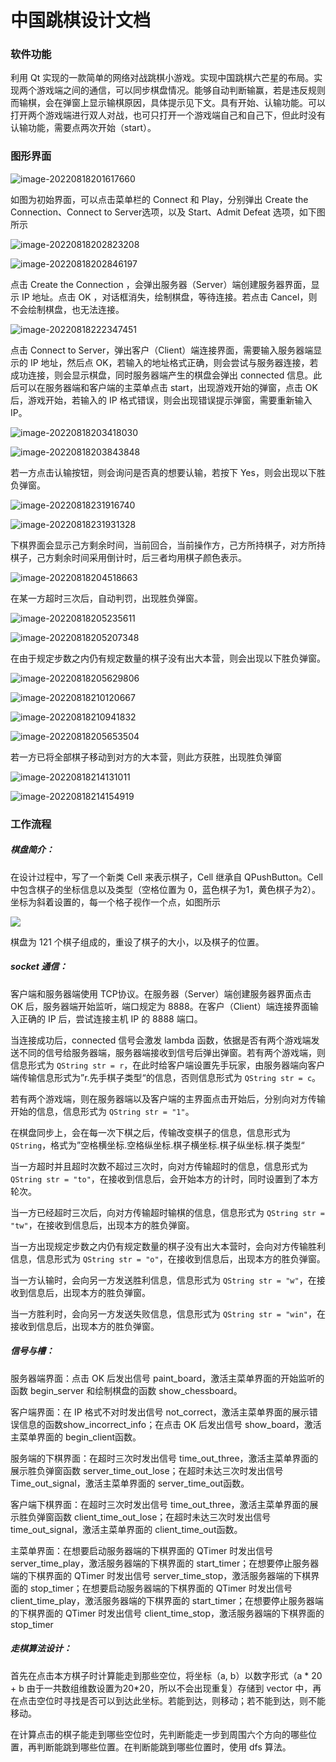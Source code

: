 # 中国跳棋设计文档

### 软件功能

利用 Qt 实现的一款简单的网络对战跳棋小游戏。实现中国跳棋六芒星的布局。实现两个游戏端之间的通信，可以同步棋盘情况。能够自动判断输赢，若是违反规则而输棋，会在弹窗上显示输棋原因，具体提示见下文。具有开始、认输功能。可以打开两个游戏端进行双人对战，也可只打开一个游戏端自己和自己下，但此时没有认输功能，需要点两次开始（start）。

### 图形界面

![image-20220818201617660](image\image-20220818201617660.png)

如图为初始界面，可以点击菜单栏的 Connect 和 Play，分别弹出 Create the Connection、Connect to Server选项，以及 Start、Admit Defeat 选项，如下图所示

![image-20220818202823208](image\image-20220818202823208.png)

![image-20220818202846197](image\image-20220818202846197.png)

点击 Create the Connection ，会弹出服务器（Server）端创建服务器界面，显示 IP 地址。点击 OK ，对话框消失，绘制棋盘，等待连接。若点击 Cancel，则不会绘制棋盘，也无法连接。

![image-20220818222347451](image\image-20220818222347451.png)

点击 Connect to Server，弹出客户（Client）端连接界面，需要输入服务器端显示的 IP 地址，然后点 OK，若输入的地址格式正确，则会尝试与服务器连接，若成功连接，则会显示棋盘，同时服务器端产生的棋盘会弹出 connected 信息。此后可以在服务器端和客户端的主菜单点击 start，出现游戏开始的弹窗，点击 OK 后，游戏开始，若输入的 IP 格式错误，则会出现错误提示弹窗，需要重新输入 IP。

![image-20220818203418030](image\image-20220818203418030.png)

![image-20220818203843848](image\image-20220818203843848.png)

若一方点击认输按钮，则会询问是否真的想要认输，若按下 Yes，则会出现以下胜负弹窗。

![image-20220818231916740](image\image-20220818231916740.png)

![image-20220818231931328](image\image-20220818231931328.png)

下棋界面会显示己方剩余时间，当前回合，当前操作方，己方所持棋子，对方所持棋子，己方剩余时间采用倒计时，后三者均用棋子颜色表示。

![image-20220818204518663](image\image-20220818204518663.png)

在某一方超时三次后，自动判罚，出现胜负弹窗。

![image-20220818205235611](image\image-20220818205235611.png)

![image-20220818205207348](image\image-20220818205207348.png)

在由于规定步数之内仍有规定数量的棋子没有出大本营，则会出现以下胜负弹窗。

![image-20220818205629806](image\image-20220818205629806.png)

![image-20220818210120667](image\image-20220818210120667.png)

![image-20220818210941832](image\image-20220818210941832.png)

![image-20220818205653504](image\image-20220818205653504.png)

若一方已将全部棋子移动到对方的大本营，则此方获胜，出现胜负弹窗

![image-20220818214131011](image\image-20220818214131011.png)

![image-20220818214154919](image\image-20220818214154919.png)

### 工作流程

##### 棋盘简介：

在设计过程中，写了一个新类 Cell 来表示棋子，Cell 继承自 QPushButton。Cell 中包含棋子的坐标信息以及类型（空格位置为 0，蓝色棋子为1，黄色棋子为2）。坐标为斜着设置的，每一个格子视作一个点，如图所示

![](image\image-20220818224624720.png)

棋盘为 121 个棋子组成的，重设了棋子的大小，以及棋子的位置。

##### socket 通信：

客户端和服务器端使用 TCP协议。在服务器（Server）端创建服务器界面点击 OK 后，服务器端开始监听，端口规定为 8888。在客户（Client）端连接界面输入正确的 IP 后，尝试连接主机 IP 的 8888 端口。

当连接成功后，connected 信号会激发 lambda 函数，依据是否有两个游戏端发送不同的信号给服务器端，服务器端接收到信号后弹出弹窗。若有两个游戏端，则信息形式为 `QString str = r`，在此时给客户端设置先手玩家，由服务器端向客户端传输信息形式为”r.先手棋子类型“的信息，否则信息形式为 `QString str = c`。

若有两个游戏端，则在服务器端以及客户端的主界面点击开始后，分别向对方传输开始的信息，信息形式为 `QString str = "1"`。

在棋盘同步上，会在每一次下棋之后，传输改变棋子的信息，信息形式为 `QString`，格式为”空格横坐标.空格纵坐标.棋子横坐标.棋子纵坐标.棋子类型“

当一方超时并且超时次数不超过三次时，向对方传输超时的信息，信息形式为 `QString str = "to"`，在接收到信息后，会开始本方的计时，同时设置到了本方轮次。

当一方已经超时三次后，向对方传输超时输棋的信息，信息形式为 `QString str = "tw"`，在接收到信息后，出现本方的胜负弹窗。

当一方出现规定步数之内仍有规定数量的棋子没有出大本营时，会向对方传输胜利信息，信息形式为 `QString str = "o"`，在接收到信息后，出现本方的胜负弹窗。

当一方认输时，会向另一方发送胜利信息，信息形式为 `QString str = "w"`，在接收到信息后，出现本方的胜负弹窗。

当一方胜利时，会向另一方发送失败信息，信息形式为 `QString str = "win"`，在接收到信息后，出现本方的胜负弹窗。

##### 信号与槽：

服务器端界面：点击 OK 后发出信号 paint_board，激活主菜单界面的开始监听的函数 begin_server 和绘制棋盘的函数 show_chessboard。

客户端界面：在 IP 格式不对时发出信号 not_correct，激活主菜单界面的展示错误信息的函数show_incorrect_info；在点击 OK 后发出信号 show_board，激活主菜单界面的 begin_client函数。

服务端的下棋界面：在超时三次时发出信号 time_out_three，激活主菜单界面的展示胜负弹窗函数 server_time_out_lose；在超时未达三次时发出信号 Time_out_signal，激活主菜单界面的 server_time_out函数。

客户端下棋界面：在超时三次时发出信号 time_out_three，激活主菜单界面的展示胜负弹窗函数 client_time_out_lose；在超时未达三次时发出信号 time_out_signal，激活主菜单界面的 client_time_out函数。

主菜单界面：在想要启动服务器端的下棋界面的 QTimer 时发出信号 server_time_play，激活服务器端的下棋界面的 start_timer；在想要停止服务器端的下棋界面的 QTimer 时发出信号 server_time_stop，激活服务器端的下棋界面的 stop_timer；在想要启动服务器端的下棋界面的 QTimer 时发出信号 client_time_play，激活服务器端的下棋界面的 start_timer；在想要停止服务器端的下棋界面的 QTimer 时发出信号 client_time_stop，激活服务器端的下棋界面的 stop_timer

##### 走棋算法设计：

首先在点击本方棋子时计算能走到那些空位，将坐标（a, b）以数字形式（a * 20 + b 由于一共数组维数设置为20*20，所以不会出现重复）存储到 vector 中，再在点击空位时寻找是否可以到达此坐标。若能到达，则移动；若不能到达，则不能移动。

在计算点击的棋子能走到哪些空位时，先判断能走一步到周围六个方向的哪些位置，再判断能跳到哪些位置。在判断能跳到哪些位置时，使用 dfs 算法。
